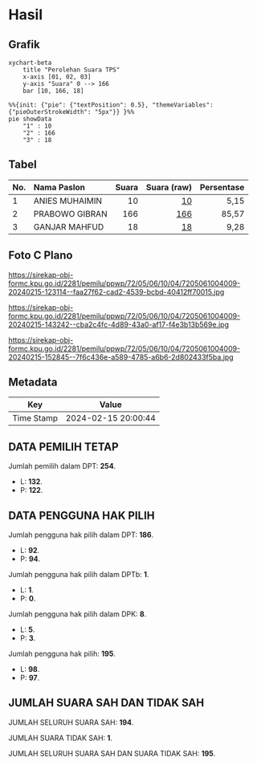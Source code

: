# Hasil

## Grafik

```mermaid
xychart-beta
    title "Perolehan Suara TPS"
    x-axis [01, 02, 03]
    y-axis "Suara" 0 --> 166
    bar [10, 166, 18]
```

```mermaid
%%{init: {"pie": {"textPosition": 0.5}, "themeVariables": {"pieOuterStrokeWidth": "5px"}} }%%
pie showData
    "1" : 10
    "2" : 166
    "3" : 18
```

## Tabel

| No. | Nama Paslon    | Suara | Suara (raw) | Persentase |
|:--- |:-------------- | -----:| -----------:| ----------:|
| 1   | ANIES MUHAIMIN | 10    | [10][p-1]   | 5,15       |
| 2   | PRABOWO GIBRAN | 166   | [166][p-2]  | 85,57      |
| 3   | GANJAR MAHFUD  | 18    | [18][p-3]   | 9,28       |


[p-1]: https://github.com/gigit-pemilu/pemilu-2024-72-sulawesi-tengah/blob/main/pilpres/hitung-suara/sub/72-sulawesi-tengah/sub/05-buol/sub/06-biau/sub/1004-leok-i/sub/009-tps/sub/paslon-1.txt
[p-2]: https://github.com/gigit-pemilu/pemilu-2024-72-sulawesi-tengah/blob/main/pilpres/hitung-suara/sub/72-sulawesi-tengah/sub/05-buol/sub/06-biau/sub/1004-leok-i/sub/009-tps/sub/paslon-2.txt
[p-3]: https://github.com/gigit-pemilu/pemilu-2024-72-sulawesi-tengah/blob/main/pilpres/hitung-suara/sub/72-sulawesi-tengah/sub/05-buol/sub/06-biau/sub/1004-leok-i/sub/009-tps/sub/paslon-3.txt

## Foto C Plano

https://sirekap-obj-formc.kpu.go.id/2281/pemilu/ppwp/72/05/06/10/04/7205061004009-20240215-123114--faa27f62-cad2-4539-bcbd-40412ff70015.jpg

https://sirekap-obj-formc.kpu.go.id/2281/pemilu/ppwp/72/05/06/10/04/7205061004009-20240215-143242--cba2c4fc-4d89-43a0-af17-f4e3b13b569e.jpg

https://sirekap-obj-formc.kpu.go.id/2281/pemilu/ppwp/72/05/06/10/04/7205061004009-20240215-152845--7f6c436e-a589-4785-a6b6-2d802433f5ba.jpg


## Metadata

| Key        | Value               |
| ---------- | ------------------- |
| Time Stamp | 2024-02-15 20:00:44 |


## DATA PEMILIH TETAP

Jumlah pemilih dalam DPT: **254**.
 * L: **132**.
 * P: **122**.

## DATA PENGGUNA HAK PILIH

Jumlah pengguna hak pilih dalam DPT: **186**.
 * L: **92**.
 * P: **94**.

Jumlah pengguna hak pilih dalam DPTb: **1**.
 * L: **1**.
 * P: **0**.

Jumlah pengguna hak pilih dalam DPK: **8**.
 * L: **5**.
 * P: **3**.

Jumlah pengguna hak pilih: **195**.
 * L: **98**.
 * P: **97**.

## JUMLAH SUARA SAH DAN TIDAK SAH

JUMLAH SELURUH SUARA SAH: **194**.

JUMLAH SUARA TIDAK SAH: **1**.

JUMLAH SELURUH SUARA SAH DAN SUARA TIDAK SAH: **195**.


